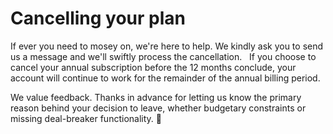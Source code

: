 # Cancelling your plan

If ever you need to mosey on, we're here to help. We kindly ask you to send us a message and we'll swiftly process the cancellation.
 
If you choose to cancel your annual subscription before the 12 months conclude, your account will continue to work for the remainder of the annual billing period. 

We value feedback. Thanks in advance for letting us know the primary reason behind your decision to leave, whether budgetary constraints or missing deal-breaker functionality. 🙏
